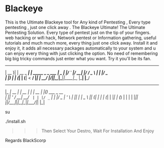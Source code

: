# Blackeye
This is the Ultimate Blackeye tool for Any kind of Pentesting , Every  type pentesting , just one click away .
The Blackeye Ultimate!
The Ultimate Pentesting Solution.
Every type of pentest just on the tip of your fingers. web hacking or wifi hack, Network pentest or Information gathering, useful tutorials and much much more, every thing just one click away.
Install it and enjoy it, it adds all necessary packages automatically to your system and u can enjoy every thing with just clicking the option.
No need of remembering big big tricky commands just enter what you want.
Try it you'll be its fan.

 ____  _            _                   
| __ )| | __ _  ___| | _____ _   _  ___ 
|  _ \| |/ _` |/ __| |/ / _ \ | | |/ _ \
| |_) | | (_| | (__|   <  __/ |_| |  __/
|____/|_|\__,_|\___|_|\_\___|\__, |\___|
                             |___/      
 ___           _        _ _       _   _             
|_ _|_ __  ___| |_ __ _| | | __ _| |_(_) ___  _ __  
 | || '_ \/ __| __/ _` | | |/ _` | __| |/ _ \| '_ \ 
 | || | | \__ \ || (_| | | | (_| | |_| | (_) | | | |
|___|_| |_|___/\__\__,_|_|_|\__,_|\__|_|\___/|_| |_|


su

./install.sh


>>> Then Select Your Destro,
Wait For Installation And Enjoy


Regards BlackScorp
